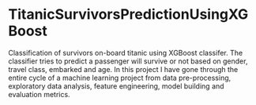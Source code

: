 # TitanicSurvivorsPredictionUsingXGBoost
Classification of survivors on-board titanic using XGBoost classifer.
The classifier tries to predict a passenger will survive or not based on gender, travel class, embarked and age.
In this project I have gone through the entire cycle of a machine learning project from data pre-processing, exploratory data analysis, feature engineering, model building and evaluation metrics.
